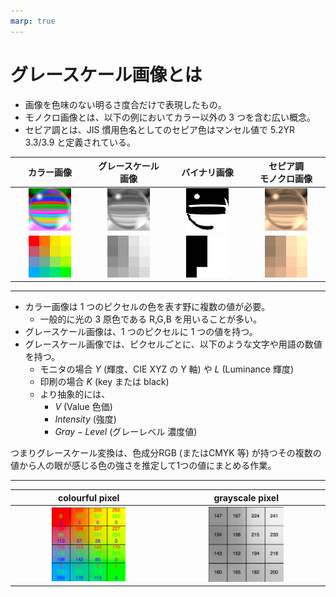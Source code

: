```yaml
---
marp: true
---
```


<!--
theme: default
size: 4:3
page_number: true
paginate: true
header: "2020年○月○日"
style: |

  section { font-size: 20px;}

  header {
    width: 100%;
    font-size: 20px;
    color: black;
    padding: 1px;
    top: 50px;
  }

  footer {
    width: 100%;
    font-size: 20px;
    color: black;
    text-align: right;
    padding: 15px;
  }

  h1 {
    font-size: 35;
    color: navy;
  }

  h2 {
    font-size: 30;
    color: navy;
  }

  h3 {
    font-size: 25;
    color: navy;
  }

  pre, code{
    font-size: 18px;
  }
-->

# グレースケール画像とは

- 画像を色味のない明るさ度合だけで表現したもの。
- モノクロ画像とは、以下の例においてカラー以外の 3 つを含む広い概念。
- セピア調とは、JIS 慣用色名としてのセピア色はマンセル値で 5.2YR 3.3/3.9 と定義されている。

| カラー画像                                                                                                                                                                          | グレースケール<br>画像                                                                                                                                                              | バイナリ画像                                                                                                                                                                                 | セピア調<br>モノクロ画像                                                                                                                                                            |
| ----------------------------------------------------------------------------------------------------------------------------------------------------------------------------------- | ----------------------------------------------------------------------------------------------------------------------------------------------------------------------------------- | -------------------------------------------------------------------------------------------------------------------------------------------------------------------------------------------- | ----------------------------------------------------------------------------------------------------------------------------------------------------------------------------------- |
| <div align="center"><img src="https://raw.githubusercontent.com/rurusasu/Diary/master/%E7%94%BB%E5%83%8F/1027/%E3%82%AB%E3%83%A9%E3%83%BC%E7%94%BB%E5%83%8F.png" width="60%"></div> | <div align="center"><img src="https://raw.githubusercontent.com/rurusasu/Diary/master/%E7%94%BB%E5%83%8F/1027/%E3%82%B0%E3%83%AC%E3%83%BC%E7%94%BB%E5%83%8F.png" width="60%"></div> | <div align="center"><img src="https://raw.githubusercontent.com/rurusasu/Diary/master/%E7%94%BB%E5%83%8F/1027/%E3%83%90%E3%82%A4%E3%83%8A%E3%83%AA%E7%94%BB%E5%83%8F.png" width="60%"></div> | <div align="center"><img src="https://raw.githubusercontent.com/rurusasu/Diary/master/%E7%94%BB%E5%83%8F/1027/%E3%82%BB%E3%83%94%E3%82%A2%E7%94%BB%E5%83%8F.png" width="60%"></div> |
| <div align="center"><img src="https://raw.githubusercontent.com/rurusasu/Diary/master/%E7%94%BB%E5%83%8F/1027/color_map_1.png" width="60%"></div>                                   | <div align="center"><img src="https://raw.githubusercontent.com/rurusasu/Diary/master/%E7%94%BB%E5%83%8F/1027/color_map_2.png" width="60%"></div>                                   | <div align="center"><img src="https://raw.githubusercontent.com/rurusasu/Diary/master/%E7%94%BB%E5%83%8F/1027/color_map_3.png" width="60%"></div>                                            | <div align="center"><img src="https://raw.githubusercontent.com/rurusasu/Diary/master/%E7%94%BB%E5%83%8F/1027/color_map_4.png" width="60%"></div>                                   |

---

- カラー画像は 1 つのピクセルの色を表す野に複数の値が必要。
  - 一般的に光の 3 原色である R,G,B を用いることが多い。
- グレースケール画像は、1 つのピクセルに 1 つの値を持つ。
- グレースケール画像では、ピクセルごとに、以下のような文字や用語の数値を持つ。
  - モニタの場合 $Y$ (輝度、CIE XYZ の Y 軸) や $L$ (Luminance 輝度)
  - 印刷の場合 $K$ (key または black)
  - より抽象的には、
    - $V$ (Value 色価)
    - $Intensity$ (強度)
    - $Gray-Level$ (グレーレベル 濃度値)

つまりグレースケール変換は、色成分RGB (またはCMYK 等) が持つその複数の値から人の眼が感じる色の強さを推定して1つの値にまとめる作業。


---

| colourful pixel                                                                                                                                        | grayscale pixel                                                                                                                                        |
| ------------------------------------------------------------------------------------------------------------------------------------------------------ | ------------------------------------------------------------------------------------------------------------------------------------------------------ |
| <div align="center"><img src="https://raw.githubusercontent.com/rurusasu/Diary/master/%E7%94%BB%E5%83%8F/1027/pixel%E5%80%A4_1.png" width="50%"></div> | <div align="center"><img src="https://raw.githubusercontent.com/rurusasu/Diary/master/%E7%94%BB%E5%83%8F/1027/pixel%E5%80%A4_2.png" width="50%"></div> |
